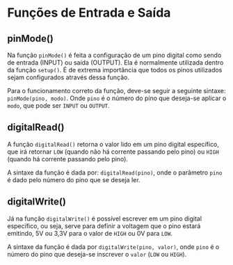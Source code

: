 # Funções de Entrada e Saída

## pinMode()
Na função `pinMode()` é feita a configuração de um pino digital como sendo de entrada (INPUT) ou saída (OUTPUT). Ela é normalmente utilizada dentro da função `setup()`. É de extrema importância que todos os pinos utilizados sejam configurados através dessa função.

Para o funcionamento correto da função, deve-se seguir a seguinte sintaxe: `pinMode(pino, modo)`.
Onde `pino` é o número do pino que deseja-se aplicar o `modo`, que pode ser `INPUT` ou `OUTPUT`.


## digitalRead()
A função `digitalRead()`  retorna o valor lido em um pino digital específico, que irá retornar `LOW` (quando não há corrente passando pelo pino) ou `HIGH` (quando há corrente passando pelo pino).

A sintaxe da função é dada por: `digitalRead(pino)`, onde o parâmetro `pino` é dado pelo número do pino que se deseja ler.


## digitalWrite()
Já na função `digitalWrite()` é possível escrever em um pino digital específico, ou seja, serve para definir a voltagem que o pino estará emitindo, 5V ou 3,3V para o valor de `HIGH` ou 0V para `LOW`.

A sintaxe da função é dada por `digitalWrite(pino, valor)`, onde `pino` é o número do pino que deseja-se inscrever o `valor` (`LOW` ou `HIGH`).
